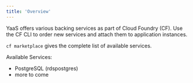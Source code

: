 ```yaml
---
title: 'Overview'
---
```


YaaS offers various backing services as part of Cloud Foundry (CF). Use the CF CLI to order new services and attach them to application instances.

`cf marketplace` gives the complete list of available services.

Available Services:
- PostgreSQL (rdspostgres)
- more to come
